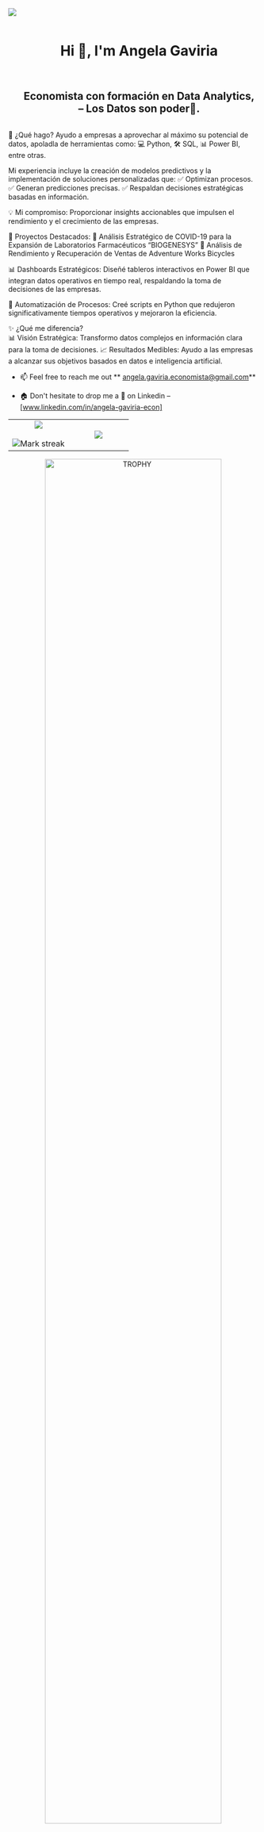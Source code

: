 
<!--horizontal divider(gradiant)-->
<img src="https://user-images.githubusercontent.com/73097560/115834477-dbab4500-a447-11eb-908a-139a6edaec5c.gif">

<!--h1 without bottom border-->
<div id="user-content-toc">
  <ul align="center">
    <summary><h1 style="display: inline-block">Hi 👋, I'm Angela Gaviria</h1></summary>
  </ul>
</div>





<!--h2 without bottom border-->
<div id="user-content-toc">
  <ul align="center">
    <summary><h2 style="display: inline-block">Economista con formación en Data Analytics,  – Los Datos son poder🤖.</h2></summary>
  </ul>
</div>


<!--Intro start-->

🌟 ¿Qué hago? Ayudo a empresas a aprovechar al máximo su potencial de datos, apoladla de herramientas como: 💻 Python, 🛠️ SQL, 📊 Power BI, entre otras.

Mi experiencia incluye la creación de modelos predictivos y la implementación de soluciones personalizadas que: ✅ Optimizan procesos. ✅ Generan predicciones precisas. ✅ Respaldan decisiones estratégicas basadas en información.

💡 Mi compromiso: Proporcionar insights accionables que impulsen el rendimiento y el crecimiento de las empresas.

🚀 Proyectos Destacados:
    	🌟 Análisis Estratégico de COVID-19 para la Expansión de Laboratorios Farmacéuticos “BIOGENESYS”	
      🌟 Análisis de Rendimiento y Recuperación de Ventas de Adventure Works Bicycles

📊 Dashboards Estratégicos:
Diseñé tableros interactivos en Power BI que integran datos operativos en tiempo real, respaldando la toma de decisiones de las empresas.

🤖 Automatización de Procesos:
Creé scripts en Python que redujeron significativamente tiempos operativos y mejoraron la eficiencia.

✨ ¿Qué me diferencia?  
📊 Visión Estratégica: Transformo datos complejos en información clara para la toma de decisiones.
📈 Resultados Medibles: Ayudo a las empresas a alcanzar sus objetivos basados en datos e inteligencia artificial.

- 📫 Feel free to reach me out ** angela.gaviria.economista@gmail.com**

- 🏠 Don't hesitate to drop me a **👋** on Linkedin –  [www.linkedin.com/in/angela-gaviria-econ]
<!--Intro end-->



<!--- stats & Trophy (start) -->
<p align="center">
  <!--- stats (start) -->
<table align="center">
<tr border="none">
<td width="50%" align="center">
  
  <img  align="center"  src="https://github-readme-stats.vercel.app/api?username=1010nishant&theme=dark&show_icons=true&count_private=true" />
  <br></br>
  <img  title="🔥 Get streak stats for your profile at git.io/streak-stats" alt="Mark streak" src="https://github-readme-streak-stats.herokuapp.com/?user=1010nishant&theme=dark&hide_border=false" /> 
</td>

<td width="50%" align="center">

  <img  align="center"  src="https://github-readme-stats.anuraghazra1.vercel.app/api/top-langs/?username=1010nishant&theme=dark&hide_border=false&no-bg=true&no-frame=true&langs_count=10"/>
  
  </td>
</tr>
</table>
<!--- stats (end) -->

<!--- trophy (start) -->
<div align=center>
  <a href="https://github.com/ryo-ma/github-profile-trophy" title="Go to Source">
      <img align="center" width=84% src="https://github-profile-trophy.vercel.app/?username=1010nishant&theme=radical&row=1&column=7&margin-h=15&margin-w=5&no-bg=true" alt="TROPHY" />
    </a>
</div>
<!--- trophy (start) -->


</p>        
<!--- stats (end) -->


<!--h1 without bottom border-->
<div id="user-content-toc">
  <ul align="center">
    <summary><h2 style="display: inline-block">Technologies That I Know👨🏻‍💻</h2></summary>
  </ul>
</div>
<!--tech stack icons-->
<p align="center">
  <a href="https://skillicons.dev">
    <img src="https://skillicons.dev/icons?i=git,figma,github,sqlserver,nodejs,python,py,vscode,=14" />
  </a>
</p>


<!-- Connect with me -->
<!--h2 without bottom border-->
<div id="user-content-toc">
  <ul align="center">
    <summary><h2 style="display: inline-block">Connect With Me🤝</h2></summary>
  </ul>
</div>

<!--icons and links-->
<p align="center">
<a href="https://www.linkedin.com/in/angela-gaviria-econ/" target="blank"><img align="center" src="https://user-images.githubusercontent.com/88904952/234979284-68c11d7f-1acc-4f0c-ac78-044e1037d7b0.png" alt="linkedin" height="50" width="50" /></a>

  
</p>


<!--profile visit count-->
<div align="center">
  
[![](https://visitcount.itsvg.in/api?id=1010nishant&icon=3&color=6)](https://visitcount.itsvg.in)
  
</div>


<!--horizontal divider(gradiant)-->
<img src="https://user-images.githubusercontent.com/73097560/115834477-dbab4500-a447-11eb-908a-139a6edaec5c.gif">


